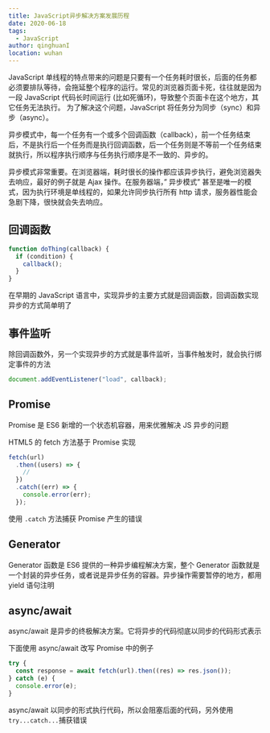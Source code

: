 ```yaml
---
title: JavaScript异步解决方案发展历程
date: 2020-06-18
tags:
  - JavaScript
author: qinghuanI
location: wuhan
---
```


JavaScript 单线程的特点带来的问题是只要有一个任务耗时很长，后面的任务都必须要排队等待，会拖延整个程序的运行。常见的浏览器页面卡死，往往就是因为一段 JavaScript 代码长时间运行 (比如死循环)，导致整个页面卡在这个地方，其它任务无法执行。 为了解决这个问题，JavaScript 将任务分为同步（sync）和异步（async）。

异步模式中，每一个任务有一个或多个回调函数（callback），前一个任务结束后，不是执行后一个任务而是执行回调函数，后一个任务则是不等前一个任务结束就执行，所以程序执行顺序与任务执行顺序是不一致的、异步的。

异步模式非常重要。在浏览器端，耗时很长的操作都应该异步执行，避免浏览器失去响应，最好的例子就是 Ajax 操作。在服务器端，” 异步模式” 甚至是唯一的模式，因为执行环境是单线程的，如果允许同步执行所有 http 请求，服务器性能会急剧下降，很快就会失去响应。

## 回调函数

```js
function doThing(callback) {
  if (condition) {
    callback();
  }
}
```

在早期的 JavaScript 语言中，实现异步的主要方式就是回调函数，回调函数实现异步的方式简单明了

## 事件监听

除回调函数外，另一个实现异步的方式就是事件监听，当事件触发时，就会执行绑定事件的方法

```js
document.addEventListener("load", callback);
```

## Promise

Promise 是 ES6 新增的一个状态机容器，用来优雅解决 JS 异步的问题

HTML5 的 fetch 方法基于 Promise 实现

```js
fetch(url)
  .then((users) => {
    //
  })
  .catch((err) => {
    console.error(err);
  });
```

使用 `.catch` 方法捕获 Promise 产生的错误

## Generator

Generator 函数是 ES6 提供的一种异步编程解决方案，整个 Generator 函数就是一个封装的异步任务，或者说是异步任务的容器。异步操作需要暂停的地方，都用 yield 语句注明

## async/await

async/await 是异步的终极解决方案。它将异步的代码彻底以同步的代码形式表示

下面使用 async/await 改写 Promise 中的例子

```js
try {
  const response = await fetch(url).then((res) => res.json());
} catch (e) {
  console.error(e);
}
```

async/await 以同步的形式执行代码，所以会阻塞后面的代码，另外使用 `try...catch...`捕获错误
